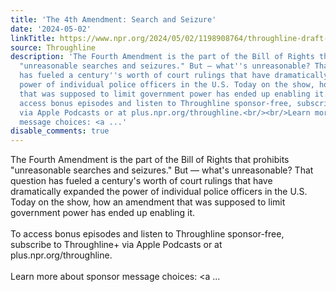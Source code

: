 ```yaml
---
title: 'The 4th Amendment: Search and Seizure'
date: '2024-05-02'
linkTitle: https://www.npr.org/2024/05/02/1198908764/throughline-draft-the-4th-amendment
source: Throughline
description: 'The Fourth Amendment is the part of the Bill of Rights that prohibits
  "unreasonable searches and seizures." But — what''s unreasonable? That question
  has fueled a century''s worth of court rulings that have dramatically expanded the
  power of individual police officers in the U.S. Today on the show, how an amendment
  that was supposed to limit government power has ended up enabling it.<br/><br/>To
  access bonus episodes and listen to Throughline sponsor-free, subscribe to Throughline+
  via Apple Podcasts or at plus.npr.org/throughline.<br/><br/>Learn more about sponsor
  message choices: <a ...'
disable_comments: true
---
```

The Fourth Amendment is the part of the Bill of Rights that prohibits "unreasonable searches and seizures." But — what's unreasonable? That question has fueled a century's worth of court rulings that have dramatically expanded the power of individual police officers in the U.S. Today on the show, how an amendment that was supposed to limit government power has ended up enabling it.<br/><br/>To access bonus episodes and listen to Throughline sponsor-free, subscribe to Throughline+ via Apple Podcasts or at plus.npr.org/throughline.<br/><br/>Learn more about sponsor message choices: <a ...